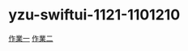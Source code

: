 # yzu-swiftui-1121-1101210

[作業一](https://github.com/Hfhnyhkyhjj/yzu-swiftui-1121-1101210/blob/main/hw1.md)
[作業二](https://github.com/Hfhnyhkyhjj/yzu-swiftui-1121-1101210/blob/main/hw2.md)
